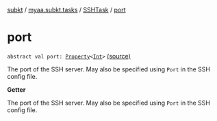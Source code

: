 [subkt](../../index.md) / [myaa.subkt.tasks](../index.md) / [SSHTask](index.md) / [port](./port.md)

# port

`abstract val port: `[`Property`](https://docs.gradle.org/current/javadoc/org/gradle/api/provider/Property.html)`<`[`Int`](https://kotlinlang.org/api/latest/jvm/stdlib/kotlin/-int/index.html)`>` [(source)](https://github.com/Myaamori/SubKt/blob/0.1.11/src/main/kotlin/myaa/subkt/tasks/tasks.kt#L1868)

The port of the SSH server.
May also be specified using `Port` in the SSH config file.

**Getter**

The port of the SSH server.
May also be specified using `Port` in the SSH config file.

